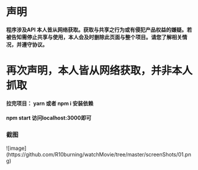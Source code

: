 # 声明 #
**程序涉及API 本人皆从网络获取。获取与共享之行为或有侵犯产品权益的嫌疑。若被告知需停止共享与使用，本人会及时删除此页面与整个项目。请您了解相关情况，并遵守协议。**
<h1>再次声明，本人皆从网络获取，并非本人抓取</h2>

<h4>拉完项目： yarn 或者  npm i 安装依赖</h4>

<h4> npm start 访问localhost:3000即可</h4>
<h3>截图</h3>
![image](https://github.com/R10burning/watchMovie/tree/master/screenShots/01.png)
